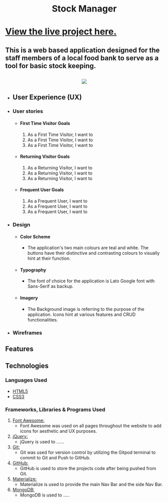 <h1 align="center">Stock Manager<h1>

[View the live project here.](https://example.net)

## This is a web based application designed for the staff members of a local food bank to serve as a tool for basic stock keeping.

<h2 align="center"><img src="htttp://example.png"></h2>

-   ## User Experience (UX)

-   ### User stories

    -   #### First Time Visitor Goals

        1. As a First Time Visitor, I want to
        2. As a First Time Visitor, I want to
        3. As a First Time Visitor, I want to
    
    -   #### Returning Visitor Goals

        1. As a Returning Visitor, I want to
        2. As a Returning Visitor, I want to
        3. As a Returning Visitor, I want to
    
    -   #### Frequent User Goals

        1. As a Frequent User, I want to
        2. As a Frequent User, I want to
        3. As a Frequent User, I want to

-   ### Design

    -   #### Color Scheme
        -   The application's two main colours are teal and white. The buttons have their distinctive and contrasting colours to visually hint at their function.

    -   #### Typography
        -   The font of choice for the application is Lato Google font with Sans-Serif as backup.

    -   #### Imagery
        -   The Background image is referring to the purpose of the application. Icons hint at various features and CRUD functionalities.

*   ### Wireframes

## Features

## Technologies

### Languages Used

-   [HTML5](https://en.wikipedia.org/wiki/HTML5)
-   [CSS3](https://en.wikipedia.org/wiki/Cascading_Style_Sheets)

### Frameworks, Libraries & Programs Used

1. [Font Awesome:](http://fontawesome.com/)
    - Font Awesome was used on all pages throughout the website to add icons for aesthetic and UX purposes.
1. [jQuery:](http://jquery.com/)
    - jQuery is used to ......
1. [Git:](https://git-scm.com/)
    - Git was used for version control by utilizing the Gitpod terminal to commit to Git and Push to GitHub.
1. [GitHub:](https://github.com/)
    - GitHub is used to store the projects code after being pushed from Git.
1. [Materialize:](https://materializecss.com/)
    - Materialize is used to provide the main Nav Bar and the side Nav Bar.
1. [MongoDB:](https://www.mongodb.com/)
    - MongoDB is used to .....